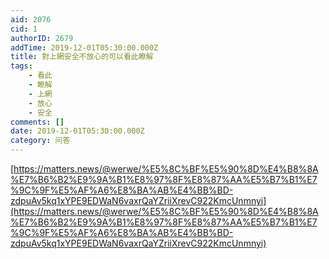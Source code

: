 ```yaml
---
aid: 2076
cid: 1
authorID: 2679
addTime: 2019-12-01T05:30:00.000Z
title: 對上網安全不放心的可以看此瞭解
tags:
    - 看此
    - 瞭解
    - 上網
    - 放心
    - 安全
comments: []
date: 2019-12-01T05:30:00.000Z
category: 问答
---
```


[https://matters.news/@werwe/%E5%8C%BF%E5%90%8D%E4%B8%8A%E7%B6%B2%E9%9A%B1%E8%97%8F%E8%87%AA%E5%B7%B1%E7%9C%9F%E5%AF%A6%E8%BA%AB%E4%BB%BD-zdpuAv5kq1xYPE9EDWaN6vaxrQaYZriiXrevC922KmcUnmnyi](https://matters.news/@werwe/%E5%8C%BF%E5%90%8D%E4%B8%8A%E7%B6%B2%E9%9A%B1%E8%97%8F%E8%87%AA%E5%B7%B1%E7%9C%9F%E5%AF%A6%E8%BA%AB%E4%BB%BD-zdpuAv5kq1xYPE9EDWaN6vaxrQaYZriiXrevC922KmcUnmnyi)
